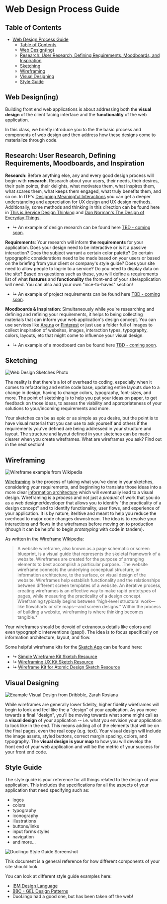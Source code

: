 # Web Design Process Guide

## Table of Contents
- [Web Design Process Guide](#web-design-process-guide)
  - [Table of Contents](#table-of-contents)
  - [Web Design(ing)](#web-designing)
  - [Research: User Research, Defining Requirements, Moodboards, and Inspiration](#research-user-research-defining-requirements-moodboards-and-inspiration)
  - [Sketching](#sketching)
  - [Wireframing](#wireframing)
  - [Visual Designing](#visual-designing)
  - [Style Guide](#style-guide)

## Web Design(ing)

Building front end web applications is about addressing both the **visual design** of the client facing interface and the **functionality** of the web application. 

In this class, we briefly introduce you to the the basic process and components of web design and then address how these designs come to materialize through code.

## Research: User Research, Defining Requirements, Moodboards, and Inspiration

**Research**: Before anything else, any and every good design process will begin with **research**. Research about your users, their needs, their desires, their pain points, their delights, what motivates them, what inspires them, what scares them, what keeps them engaged, what truly benefits them, and so on. In ITP's [Designing Meaningful Interactions](https://itp.nyu.edu/classes/ux_bak/) you can get a deeper understanding and appreciation for UX design and UX design methods. Additionally, some methods and thinking in this direction can be found here in [This is Service Design Thinking](https://www.goodreads.com/book/show/9840969-this-is-service-design-thinking) and [Don Norman's The Design of Everyday Things](https://www.goodreads.com/book/show/840.The_Design_of_Everyday_Things?from_search=true&qid=HOCwRYeOac&rank=1).

* ↳ An example of design research can be found here [TBD - coming soon]().

**Requirements**: Your research will inform **the requirements** for your application. Does your design need to be interactive or is it a passive interaction? Does the subject warrant a certain color palette? Do certain typographic considerations need to be made based on your users or based on the briefing from your client or company's style guide? Does your site need to allow people to log-in to a service? Do you need to display data on the site? Based on questions such as these, you will define a requirements list of what **features** and **functionality** the front-end of your site/application will need. You can also add your own "nice-to-haves" section!

* ↳ An example of project requirements can be found here [TBD - coming soon]().

**Moodboards & Inspiration**: Simultaneously while you're researching and defining and refining your requirements, it helps to being collecting materials that can inform your web application's design concept. You can use services like [Are.na](https://www.are.na/) or [Pinterest](https://www.pinterest.com/) or just use a folder full of images to collect inspiration of websites, images, interaction types, typography, colors, layouts, etc that might come to influence your visual design.

* ↳ An example of a moodboard can be found here [TBD - coming soon]().

## Sketching

![Web Design Sketches Photo](https://designmodo.com/wp-content/uploads/2011/09/Web-and-Mobile-Wireframe-Sketches-1.jpg)

The reality is that there's a lot of overhead to coding, especially when it comes to refactoring and entire code base, updating entire layouts due to a change in design, having to change colors, typography, font-sizes, and more. The point of sketching is to help you put your ideas on paper, to get feedback on those ideas, to assess the viability and appropriateness of your solutions to your/incoming requirements and more. 

Your sketches can be as epic or as simple as you desire, but the point is to have visual material that you can use to ask yourself and others if the requirements you've defined are being addressed in your structure and layout. The structure and layout defined in your sketches can be made clearer when you create wireframes. What are wireframes you ask? Find out in the next section!

## Wireframing

![Wireframe example from Wikipedia](https://upload.wikimedia.org/wikipedia/commons/4/47/Profilewireframe.png)

[Wireframing](https://en.wikipedia.org/wiki/Website_wireframe) is the process of taking what you've done in your sketches, considering your requirements, and beginning to translate those ideas into a more clear [information architecture](https://en.wikipedia.org/wiki/Information_architecture) which will eventually lead to a visual design. Wireframing is a *process* and not just a *product* of work that you do as a web designer/developer that allows you to identify "the practicality of a design concept" and to identify functionality, user flows, and experience of your application. It is by nature, iteritive and meant to help you reduce the overhead to major code changes downstream. The idea is to resolve your interactions and flows in the wireframes before moving on to production (though it can be helpful to begin *prototyping* with code in tandem).

As written in the [Wireframe Wikipedia](https://en.wikipedia.org/wiki/Website_wireframe):
> A website wireframe, also known as a page schematic or screen blueprint, is a visual guide that represents the skeletal framework of a website. Wireframes are created for the purpose of arranging elements to best accomplish a particular purpose...The website wireframe connects the underlying conceptual structure, or information architecture, to the surface, or visual design of the website. Wireframes help establish functionality and the relationships between different screen templates of a website. An iterative process, creating wireframes is an effective way to make rapid prototypes of pages, while measuring the practicality of a design concept. Wireframing typically begins between “high-level structural work—like flowcharts or site maps—and screen designs.” Within the process of building a website, wireframing is where thinking becomes tangible.*

Your wireframes should be devoid of extraneous details like colors and even typographic interventions (gasp!). The idea is to focus specifically on information architecture, layout, and flow.

Some helpful wireframe kits for the [Sketch App]() can be found here:
* ↳ [Simple Wireframe Kit Sketch Resource](https://www.sketchappsources.com/free-source/2749-simple-wireframe-kit-sketch-freebie-resource.html)
* ↳ [Wireframing UX Kit Sketch Resource](https://www.sketchappsources.com/free-source/3244-wireframing-ux-kit-sketch-freebie-resource.html)
* ↳ [Wireframe Kit for Atomic Design Sketch Resource](https://www.sketchappsources.com/free-source/3105-wireframe-kit-atomic-design-sketch-freebie-resource.html)


## Visual Designing

![Example Visual Design from Dribbble, Zarah Rosiana](https://cdn.dribbble.com/users/3961357/screenshots/9511356/media/73dcdfa79eb5f0acd795127a94a91290.png)

While wireframes are generally lower fidelity, higher fidelity wireframes will begin to look and feel like the a "design" of your application. As you move towards a final "design", you'll be moving towards what some might call as a **visual design** of your application -- i.e. what you envision your application to look like in the end. This means adding all of the elements that will be on the final pages, even the real copy (e.g. text). Your visual design will include the image assets, styled buttons, correct margin spacing, colors, and typography. The **visual design is your map** to how you will develop the front end of your web application and will be the metric of your success for your front end code.


## Style Guide

The style guide is your reference for all things related to the design of your application. This includes the specifications for all the aspects of your application that need specifying such as:
* logos
* colors
* typography
* iconography
* illustrations
* buttons/links
* input forms styles
* navigation
* and more...

![Duolingo Style Guide Screenshot](https://miro.medium.com/max/1536/1*igcvdM0mqD7haMdbgUORQg.png)

This document is a general reference for how different components of your site should look. 

You can look at different style guide examples here:
* [IBM Design Language](https://www.ibm.com/design/language/layout/overview)
* [BBC - GEL Design Patterns](https://www.bbc.co.uk/gel/guidelines/category/foundations)
* DuoLingo had a good one, but has been taken off the web!
